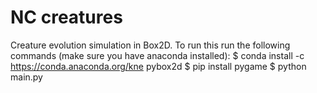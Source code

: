 # NC creatures
Creature evolution simulation in Box2D.
To run this run the following commands (make sure you have anaconda installed):
$ conda install -c https://conda.anaconda.org/kne pybox2d
$ pip install pygame
$ python main.py
